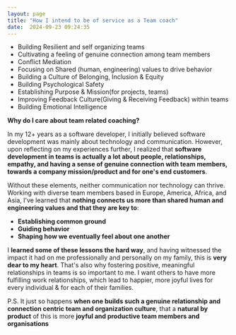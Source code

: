 ```yaml
---
layout: page
title: "How I intend to be of service as a Team coach"
date:  2024-09-23 09:24:35
---
```


- Building Resilient and self organizing teams
- Cultivating a feeling of genuine connection among team members
- Conflict Mediation
- Focusing on Shared (human, engineering) values to drive behavior
- Building a Culture of Belonging, Inclusion & Equity
- Building Psychological Safety
- Establishing Purpose & Mission(for projects, teams)
- Improving Feedback Culture(Giving & Receiving Feedback) within teams
- Building Emotional Intelligence


**Why do I care about team related coaching?**

In my 12+ years as a software developer, I initially believed software development was mainly about technology and communication. However, upon reflecting on my experiences further, I realized that **software development in teams is actually a lot about people, relationships, empathy, and having a sense of genuine connection with team members, towards a company mission/product and for one's end customers**.

Without these elements, neither communication nor technology can thrive. Working with diverse team members based in Europe, America, Africa, and Asia, I’ve learned that **nothing connects us more than shared human and engineering values and that they are key to**:

- **Establishing common ground**
- **Guiding behavior**
- **Shaping how we eventually feel about one another**

I **learned some of these lessons the hard way**, and having witnessed the impact it had on me professionally and personally on my family, this is **very dear to my heart**. That's also why fostering positive, meaningful relationships in teams is so important to me. I want others to have more fulfilling work relationships, which lead to happier, more joyful lives for every individual & for each of their families.

P.S. It just so happens **when one builds such a genuine relationship and connection centric  team and organization culture**, that a **natural by product** of this is more **joyful and productive team members and organisations**
